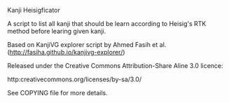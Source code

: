 Kanji Heisigficator

A script to list all kanji that should be learn according to Heisig's RTK
method before learing given kanji.

Based on KanjiVG explorer script by Ahmed Fasih et al.
(http://fasiha.github.io/kanjivg-explorer/)

Released under the Creative Commons
Attribution-Share Aline 3.0 licence:

http:creativecommons.org/licenses/by-sa/3.0/

See COPYING file for more details.
